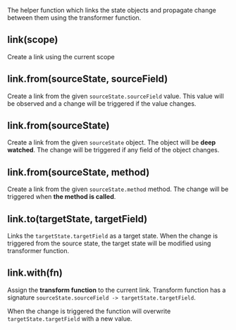 The helper function which links the state objects and propagate change between them using the transformer function.

## link(scope)

Create a link using the current scope

## link.from(sourceState, sourceField)

Create a link from the given `sourceState.sourceField` value.
This value will be observed and a change will be triggered if the value changes.

## link.from(sourceState)

Create a link from the given `sourceState` object.
The object will be **deep watched**.
The change will be triggered if any field of the object changes.


## link.from(sourceState, method)

Create a link from the given `sourceState.method` method.
The change will be triggered when **the method is called**.


## link.to(targetState, targetField)

Links the `targetState.targetField` as a target state.
When the change is triggered from the source state, the target state will be modified using transformer function.

## link.with(fn)

Assign the **transform function** to the current link.
Transform function has a signature `sourceState.sourceField -> targetState.targetField`.

When the change is triggered the function will overwrite `targetState.targetField` with a new value.